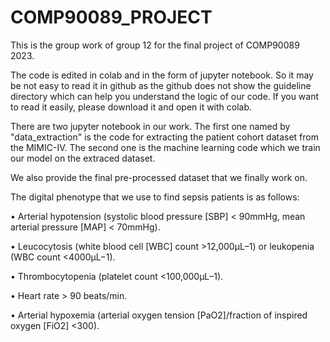 # COMP90089_PROJECT
This is the group work of group 12 for the final project of COMP90089 2023.

The code is edited in colab and in the form of jupyter notebook. So it may be not easy to read it in github as the github does not show the guideline directory which can help you understand the logic of our code. If you want to read it easily, please download it and open it with colab.

There are two jupyter notebook in our work. The first one named by "data_extraction" is the code for extracting the patient cohort dataset from the MIMIC-IV. The second one is the machine learning code which we train our model on the extraced dataset.

We also provide the final pre-processed dataset that we finally work on. 

The digital phenotype that we use to find sepsis patients is as follows:

• Arterial hypotension (systolic blood pressure [SBP] < 90mmHg, mean arterial pressure [MAP]
< 70mmHg).

• Leucocytosis (white blood cell [WBC] count >12,000μL–1) or leukopenia (WBC count <4000μL−1).

• Thrombocytopenia (platelet count <100,000μL–1).

• Heart rate > 90 beats/min.

• Arterial hypoxemia (arterial oxygen tension [PaO2]/fraction of inspired oxygen [FiO2] <300).
